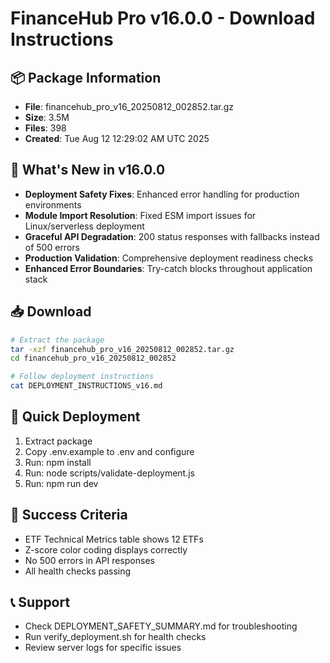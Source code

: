 # FinanceHub Pro v16.0.0 - Download Instructions

## 📦 Package Information
- **File**: financehub_pro_v16_20250812_002852.tar.gz
- **Size**: 3.5M
- **Files**: 398
- **Created**: Tue Aug 12 12:29:02 AM UTC 2025

## 🎯 What's New in v16.0.0
- **Deployment Safety Fixes**: Enhanced error handling for production environments
- **Module Import Resolution**: Fixed ESM import issues for Linux/serverless deployment
- **Graceful API Degradation**: 200 status responses with fallbacks instead of 500 errors
- **Production Validation**: Comprehensive deployment readiness checks
- **Enhanced Error Boundaries**: Try-catch blocks throughout application stack

## 📥 Download
```bash
# Extract the package
tar -xzf financehub_pro_v16_20250812_002852.tar.gz
cd financehub_pro_v16_20250812_002852

# Follow deployment instructions
cat DEPLOYMENT_INSTRUCTIONS_v16.md
```

## 🔧 Quick Deployment
1. Extract package
2. Copy .env.example to .env and configure
3. Run: npm install
4. Run: node scripts/validate-deployment.js
5. Run: npm run dev

## 🎯 Success Criteria
- ETF Technical Metrics table shows 12 ETFs
- Z-score color coding displays correctly
- No 500 errors in API responses
- All health checks passing

## 📞 Support
- Check DEPLOYMENT_SAFETY_SUMMARY.md for troubleshooting
- Run verify_deployment.sh for health checks
- Review server logs for specific issues
